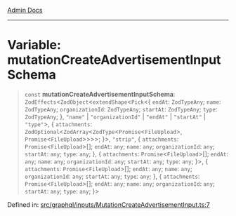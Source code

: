 [Admin Docs](/)

***

# Variable: mutationCreateAdvertisementInputSchema

> `const` **mutationCreateAdvertisementInputSchema**: `ZodEffects`\<`ZodObject`\<`extendShape`\<`Pick`\<\{ `endAt`: `ZodTypeAny`; `name`: `ZodTypeAny`; `organizationId`: `ZodTypeAny`; `startAt`: `ZodTypeAny`; `type`: `ZodTypeAny`; \}, `"name"` \| `"organizationId"` \| `"endAt"` \| `"startAt"` \| `"type"`\>, \{ `attachments`: `ZodOptional`\<`ZodArray`\<`ZodType`\<`Promise`\<`FileUpload`\>, `Promise`\<`FileUpload`\>\>\>\>; \}\>, `"strip"`, \{ `attachments`: `Promise`\<`FileUpload`\>[]; `endAt`: `any`; `name`: `any`; `organizationId`: `any`; `startAt`: `any`; `type`: `any`; \}, \{ `attachments`: `Promise`\<`FileUpload`\>[]; `endAt`: `any`; `name`: `any`; `organizationId`: `any`; `startAt`: `any`; `type`: `any`; \}\>, \{ `attachments`: `Promise`\<`FileUpload`\>[]; `endAt`: `any`; `name`: `any`; `organizationId`: `any`; `startAt`: `any`; `type`: `any`; \}, \{ `attachments`: `Promise`\<`FileUpload`\>[]; `endAt`: `any`; `name`: `any`; `organizationId`: `any`; `startAt`: `any`; `type`: `any`; \}\>

Defined in: [src/graphql/inputs/MutationCreateAdvertisementInput.ts:7](https://github.com/PalisadoesFoundation/talawa-api/blob/a88e9b37389a25702f1dcb39c566193904da08be/src/graphql/inputs/MutationCreateAdvertisementInput.ts#L7)
